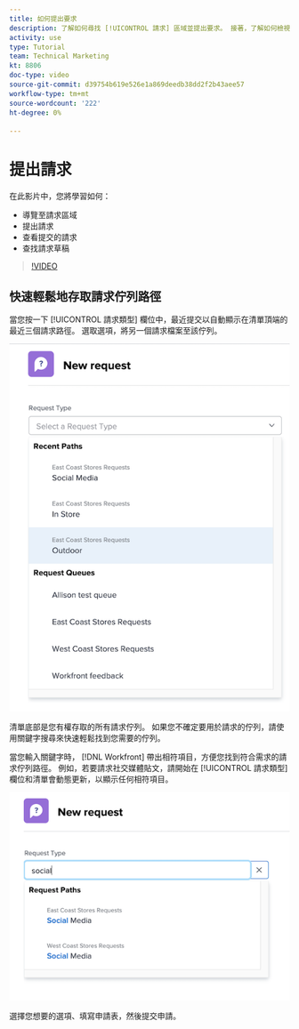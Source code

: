 ```yaml
---
title: 如何提出要求
description: 了解如何尋找 [!UICONTROL 請求] 區域並提出要求。 接著，了解如何檢視提交的請求和草稿請求。
activity: use
type: Tutorial
team: Technical Marketing
kt: 8806
doc-type: video
source-git-commit: d39754b619e526e1a869deedb38dd2f2b43aee57
workflow-type: tm+mt
source-wordcount: '222'
ht-degree: 0%

---
```


# 提出請求

在此影片中，您將學習如何：

* 導覽至請求區域
* 提出請求
* 查看提交的請求
* 查找請求草稿

>[!VIDEO](https://video.tv.adobe.com/v/336092/?quality=12)

## 快速輕鬆地存取請求佇列路徑

當您按一下 [!UICONTROL 請求類型] 欄位中，最近提交以自動顯示在清單頂端的最近三個請求路徑。 選取選項，將另一個請求檔案至該佇列。

![「請求類型」功能表，顯示最近的請求路徑清單](assets/collaborator-fundamentals-1.png)

清單底部是您有權存取的所有請求佇列。 如果您不確定要用於請求的佇列，請使用關鍵字搜尋來快速輕鬆找到您需要的佇列。

當您輸入關鍵字時， [!DNL Workfront] 帶出相符項目，方便您找到符合需求的請求佇列路徑。 例如，若要請求社交媒體貼文，請開始在 [!UICONTROL 請求類型] 欄位和清單會動態更新，以顯示任何相符項目。

![「請求類型」功能表中輸入字詞，用於顯示最近的請求路徑](assets/collaborator-fundamentals-2.png)

選擇您想要的選項、填寫申請表，然後提交申請。

<!---
Learn more
Requests area overview
Create and submit Workfront requests
Guides
Make a work request
--->
